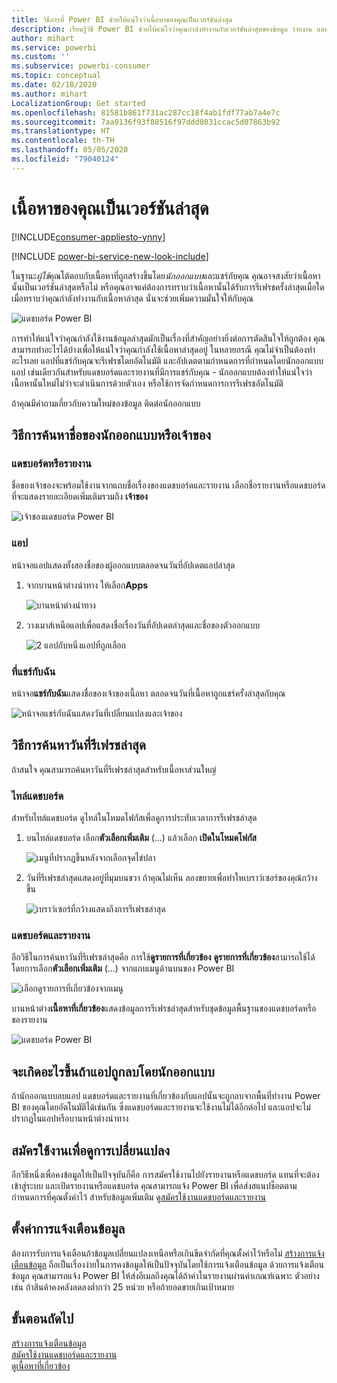 ```yaml
---
title: วิธีการที่ Power BI ช่วยให้แน่ใจว่าเนื้อหาของคุณเป็นเวอร์ชันล่าสุด
description: เรียนรู้วิธี Power BI ช่วยให้แน่ใจว่าคุณกำลังทำงานกับเวอร์ชันล่าสุดของข้อมูล รายงาน แดชบอร์ด และแอป
author: mihart
ms.service: powerbi
ms.custom: ''
ms.subservice: powerbi-consumer
ms.topic: conceptual
ms.date: 02/18/2020
ms.author: mihart
LocalizationGroup: Get started
ms.openlocfilehash: 81581b861f731ac287cc18f4ab1fdf77ab7a4e7c
ms.sourcegitcommit: 7aa0136f93f88516f97ddd8031ccac5d07863b92
ms.translationtype: HT
ms.contentlocale: th-TH
ms.lasthandoff: 05/05/2020
ms.locfileid: "79040124"
---
```

# <a name="your-content-is-up-to-date"></a>เนื้อหาของคุณเป็นเวอร์ชันล่าสุด

[!INCLUDE[consumer-appliesto-ynny](../includes/consumer-appliesto-ynny.md)]

[!INCLUDE [power-bi-service-new-look-include](../includes/power-bi-service-new-look-include.md)]

ในฐานะ*ผู้ใช้*คุณโต้ตอบกับเนื้อหาที่ถูกสร้างขึ้นโดย*นักออกแบบ*และแชร์กับคุณ คุณอาจสงสัยว่าเนื้อหานั้นเป็นเวอร์ชันล่าสุดหรือไม่ หรือคุณอาจแค่ต้องการทราบว่าเนื้อหานั้นได้รับการรีเฟรชครั้งล่าสุดเมื่อใด เมื่อทราบว่าคุณกำลังทำงานกับเนื้อหาล่าสุด นั่นจะช่วยเพิ่มความมั่นใจให้กับคุณ  
 
![แดชบอร์ด Power BI](media/end-user-fresh/power-bi-dashboards.png)


การทำให้แน่ใจว่าคุณกำลังใช้งานข้อมูลล่าสุดมักเป็นเรื่องที่สำคัญอย่างยิ่งต่อการตัดสินใจให้ถูกต้อง คุณสามารถทำอะไรได้บ้างเพื่อให้แน่ใจว่าคุณกำลังใช้เนื้อหาล่าสุดอยู่ ในหลายกรณี คุณไม่จำเป็นต้องทำอะไรเลย แอปที่แชร์กับคุณจะรีเฟรชโดยอัตโนมัติ และอัปเดตตามกำหนดการที่กำหนดโดยนักออกแบบแอป เช่นเดียวกันสำหรับแดชบอร์ดและรายงานที่มีการแชร์กับคุณ - นักออกแบบต้องทำให้แน่ใจว่าเนื้อหานั้นใหม่ไม่ว่าจะดำเนินการด้วยตัวเอง หรือใช้การจัดกำหนดการการรีเฟรชอัตโนมัติ  

ถ้าคุณมีคำถามเกี่ยวกับความใหม่ของข้อมูล ติดต่อนักออกแบบ

## <a name="how-to-locate-the-name-of-the-designer-or-owner"></a>วิธีการค้นหาชื่อของนักออกแบบหรือเจ้าของ

### <a name="dashboard-or-report"></a>แดชบอร์ดหรือรายงาน

ชื่อของเจ้าของจะพร้อมใช้งานจากแถบชื่อเรื่องของแดชบอร์ดและรายงาน เลือกชื่อรายงานหรือแดชบอร์ดที่จะแสดงรายละเอียดเพิ่มเติมรวมถึง **เจ้าของ**

![เจ้าของแดชบอร์ด Power BI](media/end-user-fresh/power-bi-owner.png)


### <a name="apps"></a>แอป

หน้าจอแอปแสดงทั้งสองชื่อของผู้ออกแบบตลอดจนวันที่อัปเดตแอปล่าสุด  

1. จากบานหน้าต่างนำทาง ให้เลือก**Apps**

    ![บานหน้าต่างนำทาง](media/end-user-fresh/power-bi-nav-app.png)



2. วางเมาส์เหนือแอปเพื่อแสดงชื่อเรื่องวันที่อัปเดตล่าสุดและชื่อของตัวออกแบบ 

    ![2 แอปกับหนึ่งแอปที่ถูกเลือก](media/end-user-fresh/power-bi-app.png)


### <a name="shared-with-me"></a>ที่แชร์กับฉัน
หน้าจอ**แชร์กับฉัน**แสดงชื่อของเจ้าของเนื้อหา ตลอดจนวันที่เนื้อหาถูกแชร์ครั้งล่าสุดกับคุณ

![หน้าจอแชร์กับฉันแสดงวันที่เปลี่ยนแปลงและเจ้าของ](media/end-user-fresh/power-bi-share.png) 


## <a name="how-to-look-up-the-last-refresh-date"></a>วิธีการค้นหาวันที่รีเฟรชล่าสุด
ถ้าสนใจ คุณสามารถค้นหาวันที่รีเฟรชล่าสุดสำหรับเนื้อหาส่วนใหญ่ 

### <a name="dashboard-tiles"></a>ไทล์แดชบอร์ด
สำหรับไทล์แดชบอร์ด ดูไทล์ในโหมดโฟกัสเพื่อดูการประทับเวลาการรีเฟรชล่าสุด

1. บนไทล์แดชบอร์ด เลือก**ตัวเลือกเพิ่มเติม** (...) แล้วเลือก **เปิดในโหมดโฟกัส**

    ![เมนูที่ปรากฏขึ้นหลังจากเลือกจุดไข่ปลา](media/end-user-fresh/power-bi-focus-mode.png)

2. วันที่รีเฟรชล่าสุดแสดงอยู่ที่มุมบนขวา ถ้าคุณไม่เห็น ลองขยายเพื่อทำใหเบราว์เซอร์ของคุณ้กว้างขึ้น 

    ![เบราว์เซอร์ที่กว้างแสดงถึงการรีเฟรชล่าสุด](media/end-user-fresh/power-bi-last-refresh2.png)

### <a name="dashboards-and-reports"></a>แดชบอร์ดและรายงาน
อีกวิธีในการค้นหาวันที่รีเฟรชล่าสุดคือ การใช้**ดูรายการที่เกี่ยวข้อง**  **ดูรายการที่เกี่ยวข้อง**สามารถใช้ได้โดยการเลือก**ตัวเลือกเพิ่มเติม** (...) จากแถบเมนูด้านบนของ Power BI

![เลือกดูรายการที่เกี่ยวข้องจากเมนู](media/end-user-fresh/power-bi-view-related-dropdown.png)

บานหน้าต่าง**เนื้อหาที่เกี่ยวข้อง**แสดงข้อมูลการรีเฟรชล่าสุดสำหรับชุดข้อมูลพื้นฐานของแดชบอร์ดหรือของรายงาน

![แดชบอร์ด Power BI](media/end-user-fresh/power-bi-refresh.png)

## <a name="what-happens-if-an-app-is-deleted-by-the-designer"></a>จะเกิดอะไรขึ้นถ้าแอปถูกลบโดยนักออกแบบ

ถ้านักออกแบบลบแอป แดชบอร์ดและรายงานที่เกี่ยวข้องกับแอปนั้นจะถูกลบจากพื้นที่ทำงาน Power BI ของคุณโดยอัตโนมัติได้เช่นกัน ซึ่งแดชบอร์ดและรายงานจะใช้งานไม่ได้อีกต่อไป และแอปจะไม่ปรากฏในแอปหรือบานหน้าต่างนำทาง


## <a name="subscribe-to-see-changes"></a>สมัครใช้งานเพื่อดูการเปลี่ยนแปลง
อีกวิธีหนึ่งเพื่อคงข้อมูลให้เป็นปัจจุบันก็คือ การสมัครใช้งานไปยังรายงานหรือแดชบอร์ด แทนที่จะต้องเข้าสู่ระบบ และเปิดรายงานหรือแดชบอร์ด คุณสามารถแจ้ง Power BI เพื่อส่งสแนปช็อตตามกำหนดการที่คุณตั้งค่าไว้  สำหรับข้อมูลเพิ่มเติม ดู[สมัครใช้งานแดชบอร์ดและรายงาน](end-user-subscribe.md)

## <a name="set-data-alerts"></a>ตั้งค่าการแจ้งเตือนข้อมูล
ต้องการรับการแจ้งเตือนถ้าข้อมูลเปลี่ยนแปลงเหนือหรือเกินขีดจำกัดที่คุณตั้งค่าไว้หรือไม่ [สร้างการแจ้งเตือนข้อมูล](end-user-alerts.md)  ถือเป็นเรื่องง่ายในการคงข้อมูลให้เป็นปัจจุบันโดยใช้การแจ้งเตือนข้อมูล ด้วยการแจ้งเตือนข้อมูล คุณสามารถแจ้ง Power BI ให้ส่งอีเมลถึงคุณได้ถ้าค่าในรายงานผ่านค่าเกณฑ์เฉพาะ  ตัวอย่างเช่น ถ้าสินค้าคงคลังลดลงต่ำกว่า 25 หน่วย หรือถ้ายอดขายเกินเป้าหมาย  

## <a name="next-steps"></a>ขั้นตอนถัดไป
[สร้างการแจ้งเตือนข้อมูล](end-user-alerts.md)    
[สมัครใช้งานแดชบอร์ดและรายงาน](end-user-subscribe.md)    
[ดูเนื้อหาที่เกี่ยวข้อง](end-user-related.md)    
